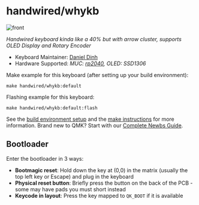 # handwired/whykb

![front](https://user-images.githubusercontent.com/108564248/208898033-6bb7d656-bd04-488e-bf8b-d9106bb84435.jpg)

*Handwired keyboard kinda like a 40% but with arrow cluster, supports OLED Display and Rotary Encoder*

* Keyboard Maintainer: [Daniel Dinh](https://github.com/danielandinh)
* Hardware Supported: *MUC: [rp2040](https://joshajohnson.com/sea-picro/), OLED: SSD1306*

Make example for this keyboard (after setting up your build environment):

    make handwired/whykb:default

Flashing example for this keyboard:

    make handwired/whykb:default:flash

See the [build environment setup](https://docs.qmk.fm/#/getting_started_build_tools) and the [make instructions](https://docs.qmk.fm/#/getting_started_make_guide) for more information. Brand new to QMK? Start with our [Complete Newbs Guide](https://docs.qmk.fm/#/newbs).

## Bootloader

Enter the bootloader in 3 ways:

* **Bootmagic reset**: Hold down the key at (0,0) in the matrix (usually the top left key or Escape) and plug in the keyboard
* **Physical reset button**: Briefly press the button on the back of the PCB - some may have pads you must short instead
* **Keycode in layout**: Press the key mapped to `QK_BOOT` if it is available
